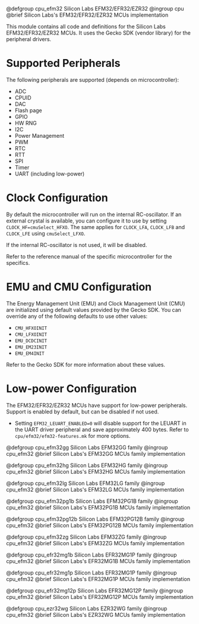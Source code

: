 @defgroup       cpu_efm32 Silicon Labs EFM32/EFR32/EZR32
@ingroup        cpu
@brief          Silicon Labs's EFM32/EFR32/EZR32 MCUs implementation

This module contains all code and definitions for the Silicon Labs
EFM32/EFR32/EZR32 MCUs. It uses the Gecko SDK (vendor library) for the
peripheral drivers.

Supported Peripherals
=====================

The following peripherals are supported (depends on microcontroller):
  - ADC
  - CPUID
  - DAC
  - Flash page
  - GPIO
  - HW RNG
  - I2C
  - Power Management
  - PWM
  - RTC
  - RTT
  - SPI
  - Timer
  - UART (including low-power)

Clock Configuration
===================

By default the microcontroller will run on the internal RC-oscillator. If
an external crystal is available, you can configure it to use by setting
`CLOCK_HF=cmuSelect_HFXO`. The same applies for `CLOCK_LFA`, `CLOCK_LFB` and
`CLOCK_LFE` using `cmuSelect_LFXO`.

If the internal RC-oscillator is not used, it will be disabled.

Refer to the reference manual of the specific microcontroller for the
specifics.

EMU and CMU Configuration
=========================

The Energy Management Unit (EMU) and Clock Management Unit (CMU) are
initialized using default values provided by the Gecko SDK. You can override
any of the following defaults to use other values:

  - `CMU_HFXOINIT`
  - `CMU_LFXOINIT`
  - `EMU_DCDCINIT`
  - `EMU_EM23INIT`
  - `EMU_EM4INIT`

Refer to the Gecko SDK for more information about these values.

Low-power Configuration
=======================

The EFM32/EFR32/EZR32 MCUs have support for low-power peripherals. Support
is enabled by default, but can be disabled if not used.

- Setting `EFM32_LEUART_ENABLED=0` will disable support for the LEUART
  in the UART driver peripheral and save approximately 400 bytes.
  Refer to `cpu/efm32/efm32-features.mk` for more options.

@defgroup       cpu_efm32gg Silicon Labs EFM32GG family
@ingroup        cpu_efm32
@brief          Silicon Labs's EFM32GG MCUs family implementation

@defgroup       cpu_efm32hg Silicon Labs EFM32HG family
@ingroup        cpu_efm32
@brief          Silicon Labs's EFM32HG MCUs family implementation

@defgroup       cpu_efm32lg Silicon Labs EFM32LG family
@ingroup        cpu_efm32
@brief          Silicon Labs's EFM32LG MCUs family implementation

@defgroup       cpu_efm32pg1b Silicon Labs EFM32PG1B family
@ingroup        cpu_efm32
@brief          Silicon Labs's EFM32PG1B MCUs family implementation

@defgroup       cpu_efm32pg12b Silicon Labs EFM32PG12B family
@ingroup        cpu_efm32
@brief          Silicon Labs's EFM32PG12B MCUs family implementation

@defgroup       cpu_efm32zg Silicon Labs EFM32ZG family
@ingroup        cpu_efm32
@brief          Silicon Labs's EFM32ZG MCUs family implementation

@defgroup       cpu_efr32mg1b Silicon Labs EFR32MG1P family
@ingroup        cpu_efm32
@brief          Silicon Labs's EFR32MG1B MCUs family implementation

@defgroup       cpu_efr32mg1p Silicon Labs EFR32MG1P family
@ingroup        cpu_efm32
@brief          Silicon Labs's EFR32MG1P MCUs family implementation

@defgroup       cpu_efr32mg12p Silicon Labs EFR32MG12P family
@ingroup        cpu_efm32
@brief          Silicon Labs's EFR32MG12P MCUs family implementation

@defgroup       cpu_ezr32wg Silicon Labs EZR32WG family
@ingroup        cpu_efm32
@brief          Silicon Labs's EZR32WG MCUs family implementation
